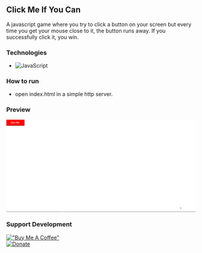 ## Click Me If You Can

A javascript game where you try to click a button on your screen but every time you get your mouse close to it, the button runs away. If you successfully click it, you win.

### Technologies

-   ![JavaScript](https://img.shields.io/badge/JavaScript-F7DF1E?style=for-the-badge&logo=javascript&logoColor=black)

### How to run

-   open index.html in a simple http server.

### Preview

<img src="game-preview.gif" align="center">

### Support Development

[!["Buy Me A Coffee"](https://www.buymeacoffee.com/assets/img/custom_images/orange_img.png)](https://www.buymeacoffee.com/sdnitrogen) <br>
[![Donate](https://img.shields.io/badge/Donate-Paypal-blue?style=for-the-badge)](https://www.paypal.me/sdnitrogen)
